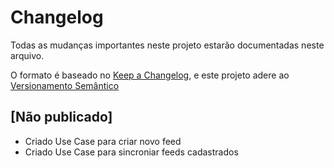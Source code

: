 # Changelog
Todas as mudanças importantes neste projeto estarão documentadas neste arquivo.

O formato é baseado no [Keep a Changelog](https://keepachangelog.com/en/1.0.0/), e este projeto adere ao [Versionamento Semântico](https://semver.org/spec/v2.0.0.html)

## [Não publicado]

- Criado Use Case para criar novo feed
- Criado Use Case para sincroniar feeds cadastrados